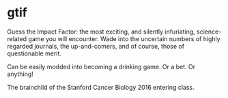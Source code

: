 # gtif

Guess the Impact Factor: the most exciting, and silently infuriating, science-related game you will encounter. Wade into the uncertain numbers of highly regarded journals, the up-and-comers, and of course, those of questionable merit.

Can be easily modded into becoming a drinking game. Or a bet. Or anything!

The brainchild of the Stanford Cancer Biology 2016 entering class. 
